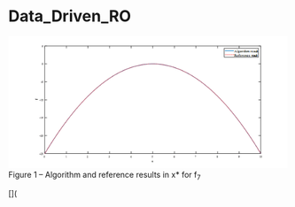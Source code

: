 # Data_Driven_RO

![Figure 1 – Algorithm and reference results in x* for f<sub>7</sub>](image.png)
Figure 1 – Algorithm and reference results in x* for f<sub>7</sub>

[](
